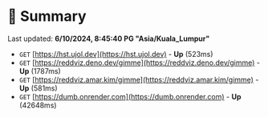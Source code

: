 # 📖 Summary
Last updated: **6/10/2024, 8:45:40 PG "Asia/Kuala_Lumpur"**

- `GET` [https://hst.ujol.dev](https://hst.ujol.dev) - **Up** (523ms)
- `GET` [https://reddviz.deno.dev/gimme](https://reddviz.deno.dev/gimme) - **Up** (1787ms)
- `GET` [https://reddviz.amar.kim/gimme](https://reddviz.amar.kim/gimme) - **Up** (581ms)
- `GET` [https://dumb.onrender.com](https://dumb.onrender.com) - **Up** (42648ms)
